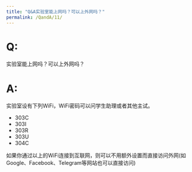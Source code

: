 ```yaml
---
title: "Q&A实验室能上网吗？可以上外网吗？"
permalink: /QandA/11/
---
```


# Q:

实验室能上网吗？可以上外网吗？

# A:

实验室设有下列WiFi，WiFi密码可以问学生助理或者其他主试。

- 303C
- 303I
- 303R
- 303U
- 304C

如果你通过以上的WiFi连接到互联网，则可以不用额外设置而直接访问外网(如Google、Facebook、Telegram等网站也可以直接访问)